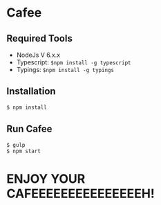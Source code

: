 # Cafee

## Required Tools

- NodeJs V 6.x.x
- Typescript: `$npm install -g typescript`
- Typings: `$npm install -g typings`

## Installation

```sh
$ npm install
```

## Run Cafee


```sh
$ gulp
$ npm start
```

# ENJOY YOUR CAFEEEEEEEEEEEEEEEH!